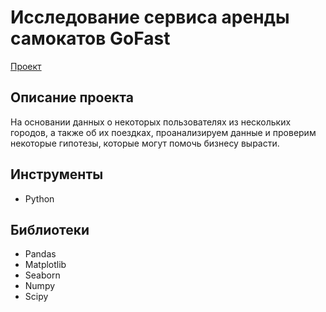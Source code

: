 # Исследование сервиса аренды самокатов GoFast
[Проект](https://github.com/GSW2012/Practicum-Portfolio/blob/main/09.%20Статистический%20анализ%20данных%20сервиса%20аренды%20самокатов/Статистический%20анализ%20данных%20сервиса%20аренды%20самокатов%20GoFast.ipynb)
## Описание проекта
На основании данных о некоторых пользователях из нескольких городов, а также об их поездках, проанализируем данные и проверим некоторые гипотезы, которые могут помочь бизнесу вырасти.
## Инструменты
- Python
## Библиотеки
- Pandas
- Matplotlib
- Seaborn
- Numpy
- Scipy
